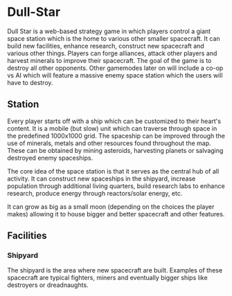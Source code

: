 # Dull-Star
Dull Star is a web-based strategy game in which players control a giant space station which is the home to various other smaller spacecraft. It can build new facilities, enhance research, construct new spacecraft and various other things. Players can forge alliances, attack other players and harvest minerals to improve their spacecraft. The goal of the game is to destroy all other opponents. Other gamemodes later on will include a co-op vs AI which will feature a massive enemy space station which the users will have to destroy.

## Station
Every player starts off with a ship which can be customized to their heart's content. It is a mobile (but slow) unit which can traverse through space in the predefined 1000x1000 grid. The spaceship can be improved through the use of minerals, metals and other resources found throughout the map. These can be obtained by mining asteroids, harvesting planets or salvaging destroyed enemy spaceships. 

The core idea of the space station is that it serves as the central hub of all activity. It can construct new spaceships in the shipyard, increase population through additional living quarters, build research labs to enhance research, produce energy through reactors/solar energy, etc. 

It can grow as big as a small moon (depending on the choices the player makes) allowing it to house bigger and better spacecraft and other features.

## Facilities
### Shipyard
The shipyard is the area where new spacecraft are built. Examples of these spacecraft are typical fighters, miners and eventually bigger ships like destroyers or dreadnaughts.
